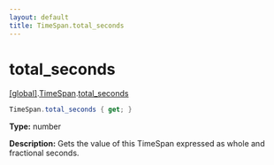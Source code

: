```yaml
---
layout: default
title: TimeSpan.total_seconds
---
```


# total_seconds

[\[global\]]({{site.baseurl}}/docs/).[TimeSpan]({{site.baseurl}}/docs/TimeSpan/).[total_seconds]({{site.baseurl}}/docs/TimeSpan/total_seconds/)

```cs
TimeSpan.total_seconds { get; }
```

**Type:** number

**Description:** Gets the value of this TimeSpan expressed as whole and fractional seconds.
